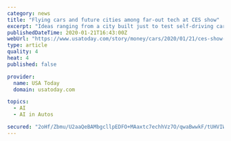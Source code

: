 ```yaml
---
category: news
title: "Flying cars and future cities among far-out tech at CES show"
excerpt: "Ideas ranging from a city built just to test self-driving cars to Uber air taxis were on the table at the recent CES trade show in Las Vegas. How much of it will happen is anybody’s guess, but the show has become a popular spot for suppliers and automakers to play futurologist. Unlike past years, when breakthroughs like Ford’s Sync voice ..."
publishedDateTime: 2020-01-21T16:43:00Z
webUrl: "https://www.usatoday.com/story/money/cars/2020/01/21/ces-show-toyota-woven-city-ford-hyundai-uber/4528702002/"
type: article
quality: 4
heat: 4
published: false

provider:
  name: USA Today
  domain: usatoday.com

topics:
  - AI
  - AI in Autos

secured: "2oHf/Zbmu/U2aaQeBAMbgcllpEDFO+MAaxtc7echhVz7O/qwaBwwkF/tUHVIWOfEjdOhVxCa2tSQnCP3OUfAkIRCV2QEVNQKrwVH6roERmPNR9WwKpzn0JWpBske+o0zevemldsdyFGUD5jnRBUS2uA05teqSIYYd9lHVA4bT+87bAHRZ2TEEqh5Gr7tUHSKGSXLSH4CKQnC5JgIUBn1U0WBApssB1TtdmaMx5gU2ZwCQRpGEpoFhaMzX8ToN5n9glIkrtVlACnvpCIE3KUqV09mANJny6+UyqzoS2N+f3w=;tXlGVj6lchB7kMLmFSGWTA=="
---
```


